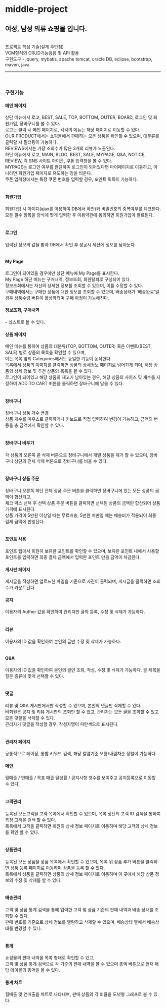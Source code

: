 # middle-project<br>

<h2>여성, 남성 의류 쇼핑몰 입니다.</h2><br>
프로젝트 핵심 기술(설계 주안점)<br>
VCM형식의 CRUD기능응용 및 API 활용<br>
구현도구 - jquery, mybatis, apache tomcat, oracle DB, eclipse, bootstrap, maven, java
<hr><br>
<h3>구현기능</h3>
<h4>메인 페이지</h4>
상단 메뉴에서 로고, BEST, SALE, TOP, BOTTOM, OUTER, BOARD, 로그인 및 회원가입, 장바구니를 볼 수 있다.<br>
로고는 클릭 시 메인 페이지로, 각각의 메뉴는 해당 페이지로 이동할 수 있다.<br>
OUR PRODUCT에서는 쇼핑몰에서 판매하는 모든 상품을 확인할 수 있으며, 대분류를 클릭할 시 필터링이 가능하다.<br>
REVIEWS에서는 가장 조회수가 많은 3개의 리뷰가 노출된다.<br>
하단 메뉴에서 로고, MAIN, BLOG, BEST, SALE, MYPAGE, Q&A, NOTICE, REVIEW, 각 SNS 사이트 아이콘, 쿠폰 입력창을 볼 수 있다.<br>
MYPAGE는 로그인 여부를 판단하여 로그인이 되어있다면 마이페이지로 이동하고, 아니라면 회원가입 페이지로 유도하는 창을 띄운다.<br>
쿠폰 입력창에서는 특정 쿠폰 번호를 입력할 경우, 포인트 획득이 가능하다.<br>
<br>
<h4>회원가입</h4>
회원가입 시 아이디(ajax를 이용하여 DB에서 확인)와 비밀번호의 중복여부를 체크한다.<br>
모든 필수 항목을 양식에 맞게 입력한 후 이용약관에 동의하면 회원가입이 완료된다.<br>
<br>
<h4>로그인</h4>
입력된 정보의 값을 받아 DB에서 확인 후 성공시 세션에 정보를 담아둔다.<br>
<br>
<h4>My Page</h4>
로그인이 되어있을 경우에만 상단 메뉴에 My Page를 표시한다.<br>
My Page 하단 메뉴는 구매내역, 정보조회, 회원탈퇴로 구성되어 있다.<br>
정보조회에서는 자신의 상세한 정보를 조회할 수 있으며, 이를 수정할 수 있다.<br>
구매내역에서는 구매한 상품에 대한 정보를 조회할 수 있으며, 배송상태가 '배송완료'일 경우 상품수령 버튼이 활성화되며 구매 확정이 가능해진다.<br>

<h4>정보조회, 구매내역</h4> - 리스트로 볼 수 있다.<br>

<h4>상품 페이지</h4>
메인 메뉴를 통하여 상품의 대분류(TOP, BOTTOM, OUTER) 혹은 이벤트(BEST, SALE) 별로 상품의 목록을 확인할 수 있으며,<br>
이는 목록 옆의 Categories에서도 동일한 기능이 동작한다.<br>
목록에서 상품의 이미지를 클릭하면 상품의 상세정보 페이지로 넘어가게 되며, 해당 상품의 상세 정보 및 추천 상품의 목록을 볼 수 있다.<br>
로그인이 되어있고 해당 상품의 재고가 남아있는 경우, 해당 상품의 사이즈 및 개수를 지정하여 ADD TO CART 버튼을 클릭하면 장바구니에 담을 수 있다.<br>
<br>
<h4>장바구니</h4>
장바구니 상품 개수 변경<br>
상품 개수를 마우스로 클릭하거나 키보드로 직접 입력하여 변경이 가능하고, 금액의 변동을 총 금액에서 확인할 수 있다.<br>
<br>
<h4>장바구니 비우기</h4>
각 상품의 오른쪽 끝 삭제 버튼으로 장바구니에서 개별 상품을 제거 할 수 있으며, 장바구니 상단의 전체 삭제 버튼으로 장바구니를 비울 수 있다.<br>
<br>
<h4>장바구니 상품 주문</h4>
장바구니 오른쪽 하단 전체 상품 주문 버튼을 클릭하면 장바구니에 있는 모든 상품의 금액이 합산되고,<br>
체크 박스 선택 후 선택 상품 주문 버튼을 클릭하면 선택된 상품의 금액만 합산되어 상품 가격에 표시된다.<br>
상품 가격이 5만원 이상일 때는 무료배송, 5만원 미만일 때는 배송비가 적용되어 최종 결제 금액에 반영된다.<br>
<br>
<h4>포인트 사용</h4>
포인트 탭에서 회원이 보유한 포인트를 확인할 수 있으며, 보유한 포인트 내에서 사용할 포인트를 입력하면 최종 결제 금액에서 입력한 포인트 만큼 금액이 차감된다.
<br>
<h4>게시판 페이지</h4>
게시글을 작성하면 업로드한 파일을 기준으로 사진이 출력되며, 게시글을 클릭하면 조회수가 카운트된다.<br>



<h4>공지</h4>
이용자의 Author 값을 확인하여 관리자만 글의 등록, 수정 및 삭제가 가능하다.<br>
<br>
<h4>리뷰</h4>
이용자의 ID 값을 확인하여 본인의 글만 수정 및 삭제가 가능하다.<br>
<br>
<h4>Q&A</h4>
이용자의 ID 값을 확인하여 본인의 글만 조회, 작성, 수정 및 삭제가 가능하다. 글 제목을 질문 종류에 맞게 선택할 수 있다.<br>
<br>
<h4>댓글</h4>
리뷰 및 Q&A 게시판에서만 작성할 수 있으며, 본인의 댓글만 삭제할 수 있다.<br>
비회원은 공지 및 리뷰 게시판의 조회만 할 수 있고, 관리자는 모든 글을 조회할 수 있고 모든 댓글을 삭제할 수 있다.<br>
관리자가 댓글을 작성할 경우, 작성자명이 파란색으로 표시된다.<br>
<br>
<h4>관리자 페이지</h4>
공통적으로 페이징, 통합 키워드 검색, 해당 칼럼기준 오름/내림차순 정렬이 가능하다.<br>

<h4>메인</h4>
월매출 / 연매출 / 목표 매출 달성률 / 공지사항 갯수를 보여주고 공지등록으로 이동할 수 있다.<br>
<br>
<h4>고객관리</h4>
등록된 모든고객을 고객 목록에서 확인할 수 있으며, 목록 상단의 고객 ID 검색을 통하여 특정 고객을 검색 할 수 있다.<br>
목록에서 고객을 클릭하면 회원의 상세 정보 페이지로 이동하며 해당 고객의 상세 정보를 확인 할 수 있다.<br>
<br>
<h4>상품관리</h4>
등록된 모든 상품을 상품 목록에서 확인할 수 있으며, 목록 위 상품 추가 버튼을 클릭하면 상품 등록 페이지로 이동하며 상품을 등록 할 수 있다.<br>
목록에서 상품을 클릭하면 상품의 상세 정보 페이지로 이동하며 이 곳에서 해당 상품 정보의 수정 및 삭제를 할 수 있다.<br>
<br>
<h4>배송관리</h4>
고객 및 상품 통계 검색을 통해 입력한 고객 및 상품 기준의 판매 내역과 배송 상태를 조회할 수 있다.<br>
판매 번호를 기준으로 상세 정보를 열람하고 삭제할 수 있으며, 배송상태 열에서 배송상태를 변경할 수 있다.<br>
<br>
<h4>통계</h4>
쇼핑몰의 판매 내역을 목록 형태로 확인할 수 있고,<br>
고객 및 상품 통계 검색으로 각 기준의 판매 내역을  볼 수 있으며 총액 버튼으로 현재 해당 테이블의 총액을 볼 수 있다.<br>
<h4>통계 차트</h4>
월매출 및 연매출을 차트로 나타내며, 판매 상품의 각 비율을 도넛형 그래프로 볼 수 있다.
